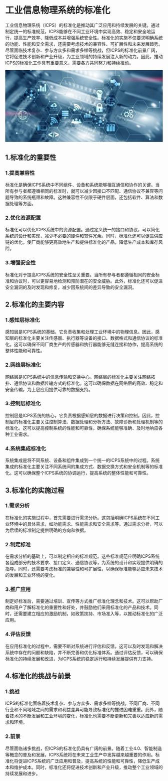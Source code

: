 
<!--
title: 工业信息物理系统的标准化
subtitle: 工业信息物理系统
author: 柴浩轩
keyword: 工业信息物理系统
published: 2024-04-27
topicImg: assets/0/md8.jpg
-->

# 工业信息物理系统的标准化
工业信息物理系统（ICPS）的标准化是推动其广泛应用和持续发展的关键。通过制定统一的标准规范，ICPS能够在不同工业环境中实现高效、稳定和安全地运行，提高生产效率、降低成本并增强系统安全性。标准化的实施不仅要求明确系统的功能、性能和安全需求，还需要考虑技术的兼容性、可扩展性和未来发展趋势。尽管面临技术复杂、参与方众多和需求多样等挑战，但ICPS的标准化前景广阔，它将促进技术创新和产业升级，为工业领域的持续发展注入新的动力。因此，推动ICPS的标准化工作具有重要意义，需要各方共同努力和持续推动。

![](assets/0/md8.jpg)


## 1.标准化的重要性

### 1.提高兼容性
标准化是确保ICPS系统中不同组件、设备和系统能够相互通信和协作的关键。当所有参与者都遵循相同的标准时，就可以减少因接口不匹配、通信协议不兼容等问题导致的系统瓶颈和故障。这种兼容性不仅限于硬件层面，还包括软件、算法和数据处理等方面。

### 2.优化资源配置
标准化可以优化ICPS系统中的资源配置。通过定义统一的接口和协议，可以简化系统的设计和实现，减少不必要的硬件和软件冗余。同时，标准化还可以促进供应链的优化，使厂商能够更高效地生产和提供标准化的产品，降低生产成本和库存风险。

### 3.增强安全性
标准化对于提高ICPS系统的安全性至关重要。当所有参与者都遵循相同的安全标准和协议时，可以更容易地检测和预防潜在的安全威胁。此外，标准化还可以促进安全漏洞的及时发现和修复，减少因系统间的差异导致的安全漏洞。

## 2.标准化的主要内容

### 1.感知层标准化
感知层是ICPS系统的基础，它负责收集和处理工业环境中的物理信息。因此，感知层的标准化主要关注传感器、执行器等设备的接口、数据格式和通信协议的标准化。这可以确保不同厂商生产的传感器和执行器能够无缝连接和协作，提高系统的整体性能和可靠性。

### 2.网络层标准化
网络层是ICPS系统中的信息传输和交换中心。网络层的标准化主要关注网络拓扑、通信协议和数据传输方式的标准化。这可以确保数据在网络层的高效、稳定和安全传输，为上层应用提供可靠的数据支持。

### 3.控制层标准化
控制层是ICPS系统的核心，它负责根据感知层的数据进行决策和控制。因此，控制层的标准化主要关注控制算法、数据处理和分析方法、故障诊断和处理机制等的标准化。这可以提高控制系统的性能和可靠性，确保系统能够准确、及时地响应各种工业需求。

### 4.系统集成标准化
系统集成是将不同系统、设备和组件集成到一个统一的ICPS系统中的过程。系统集成的标准化主要关注不同系统间的集成方式、数据交换方式和安全机制等的标准化。这可以确保整个ICPS系统的协调运行，提高系统的整体性能和可靠性。

## 3.标准化的实施过程

### 1.需求分析
在标准化的实施过程中，首先需要进行需求分析。这包括明确ICPS系统在不同工业环境中的具体需求，如功能需求、性能需求和安全需求等。通过需求分析，可以为后续的标准制定提供明确的方向和依据。

### 2.制定标准
在需求分析的基础上，可以制定相应的标准规范。这些标准规范应明确ICPS系统各组成部分的技术要求、接口定义、通信协议等，为系统的设计和实现提供明确的指导。同时，还需要考虑标准的兼容性和可扩展性，以确保标准能够适应未来技术的发展和工业环境的变化。

### 3.推广应用
制定好标准后，需要通过培训、宣传等方式推广标准化理念和技术。这可以帮助厂商和用户了解标准化的重要性和好处，并鼓励他们采用标准化的产品和技术。同时，还需要建立相应的激励机制，如政策扶持、市场准入等，以推动标准化的广泛应用。

### 4.评估反馈
在应用标准化的过程中，需要不断对系统进行评估和反馈。这可以及时发现和解决系统中存在的问题和缺陷，并不断完善和优化标准体系。通过评估反馈，可以确保标准化的持续发展和改进，为ICPS系统的稳定运行和持续发展提供有力支持。

## 4.标准化的挑战与前景

### 1.挑战
ICPS的标准化面临着技术复杂、参与方众多、需求多样等挑战。不同厂商、不同行业和不同地域之间的需求和利益差异可能导致标准化的推进困难重重。此外，随着技术的不断发展和工业环境的变化，标准化也需要不断更新和完善以适应新的需求和环境。

### 2.前景
尽管面临诸多挑战，但ICPS的标准化仍具有广阔的前景。随着工业4.0、智能制造等概念的普及和发展，ICPS系统将在未来工业生产中发挥越来越重要的作用。标准化将促进ICPS系统的广泛应用和普及，提高系统的性能和可靠性，降低生产成本和维护成本。同时，标准化还将促进技术创新和产业升级，推动整个工业领域的持续发展和进步。
